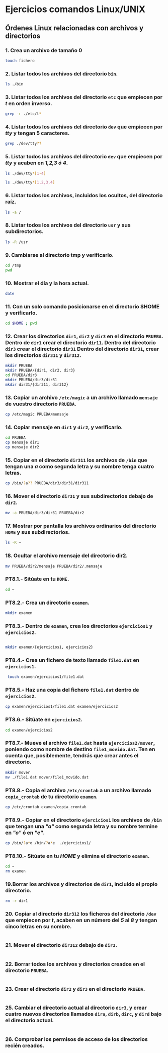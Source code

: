 # Ejercicios comandos Linux/UNIX

## Órdenes Linux relacionadas con archivos y directorios

### 1. Crea un archivo de tamaño 0

```bash
touch fichero
```

### 2. Listar todos los archivos del directorio `bin`.

```bash
ls ./bin
```
  
### 3. Listar todos los archivos del directorio `etc` que empiecen por *t* en orden inverso.

```bash
grep -r ./etc/t*
```

### 4. Listar todos los archivos del directorio `dev` que empiecen por *tty* y tengan 5 caracteres.

```bash
grep ./dev/tty??
```

### 5. Listar todos los archivos del directorio `dev` que empiecen por *tty* y acaben en *1,2,3 ó 4*.

```bash
ls ./dev/tty*[1-4]
```

```bash
ls ./dev/tty*[1,2,3,4]
```

### 6. Listar todos los archivos, incluidos los ocultos, del directorio raíz.

```bash
ls -a /
```

### 8. Listar todos los archivos del directorio `usr` y sus subdirectorios.

```bash
ls -R /usr
```

### 9. Cambiarse al directorio tmp y verificarlo.

```bash
cd /tmp
pwd
```

### 10. Mostrar el día y la hora actual.

```bash
date
```

### 11. Con un solo comando posicionarse en el directorio $HOME y verificarlo.

```bash
cd $HOME ; pwd
```

### 12. Crear los directorios `dir1`, `dir2` y `dir3` en el directorio `PRUEBA`. Dentro de `dir1` crear el directorio `dir11`. Dentro del directorio `dir3` crear el directorio `dir31` Dentro del directorio `dir31`, crear los directorios `dir311` y `dir312`.

```bash
mkdir PRUEBA
mkdir PRUEBA/{dir1, dir2, dir3}
cd PRUEBA/dir3
mkdir PRUEBA/dir3/dir31
mkdir dir31/{dir311, dir312}
```

### 13. Copiar un archivo `/etc/magic` a un archivo llamado `mensaje` de vuestro directorio `PRUEBA`.

```bash
cp /etc/magic PRUEBA/mensaje
```

### 14. Copiar mensaje en `dir1` y `dir2`, y verificarlo.

```bash
cd PRUEBA
cp mensaje dir1
cp mensaje dir2
```

### 15. Copiar en el directorio `dir311` los archivos de `/bin` que tengan una *a* como segunda letra y su nombre tenga cuatro letras.

```bash
cp /bin/?a?? PRUEBA/dir3/dir31/dir311
```

### 16. Mover el directorio `dir31` y sus subdirectorios debajo de `dir2`.

```bash
mv -a PRUEBA/dir3/dir31 PRUEBA/dir2
```

### 17. Mostrar por pantalla los archivos ordinarios del directorio `HOME` y sus subdirectorios.

```bash
ls -R ~
```

### 18. Ocultar el archivo mensaje del directorio dir2.

```bash
mv PRUEBA/dir2/mensaje PRUEBA/dir2/.mensaje
```

### PT8.1.- Sitúate en tu `HOME`.

```bash
cd ~
```

### PT8.2.- Crea un directorio `examen`.

```bash
mkdir examen

```

### PT8.3.- Dentro de `examen`, crea los directorios `ejercicios1` y `ejercicios2`.

```bash

mkdir examen/{ejercicios1, ejercicios2}
```

### PT8.4.- Crea un fichero de texto llamado `file1.dat` en `ejercicios1`.

```bash
 touch examen/ejercicios1/file1.dat
```

### PT8.5.- Haz una copia del fichero `file1.dat` dentro de `ejercicios2`.

```bash
cp examen/ejercicios1/file1.dat examen/ejercicios2
```

### PT8.6.- Sitúate en `ejercicios2`.

```bash
cd examen/ejercicios2
```

### PT8.7.- Mueve el archivo `file1.dat` hasta `ejercicios2/mover`, poniendo como nombre de destino `file1_movido.dat`. Ten en cuenta que, posiblemente, tendrás que crear antes el directorio.

```bash
mkdir mover
mv ./file1.dat mover/file1_movido.dat

```

### PT8.8.- Copia el archivo `/etc/crontab` a un archivo llamado `copia_crontab` de tu directorio `examen`.

```bash
cp /etc/crontab examen/copia_crontab
```

### PT8.9.- Copiar en el directorio `ejercicios1` los archivos de `/bin` que tengan una *"a"* como segunda letra y su nombre termine en *"o"* ó en *"e"*.

```bash
cp /bin/?a*o /bin/?a*e  ./ejercicios1/
```

### PT8.10.- Sitúate en tu *HOME* y elimina el directorio `examen`.

```bash
cd ~
rm examen
```


### 19.Borrar los archivos y directorios de `dir1`, incluido el propio directorio.

```bash
rm -r dir1
```

### 20. Copiar al directorio `dir312` los ficheros del directorio `/dev` que empiecen por *t*, acaben en un número del *5* al *8* y tengan cinco letras en su nombre.

```bash

```

### 21. Mover el directorio `dir312` debajo de `dir3`.

```bash

```

### 22. Borrar todos los archivos y directorios creados en el directorio `PRUEBA`.

```bash
```

### 23. Crear el directorio `dir2` y `dir3` en el directorio `PRUEBA`.

```bash

```


### 25. Cambiar el directorio actual al directorio `dir3`, y crear cuatro nuevos directorios llamados `dira`, `dirb`, `dirc`, y `dird` bajo el directorio actual.

```bash

```

### 26. Comprobar los permisos de acceso de los directorios recién creados.

```bash
```
